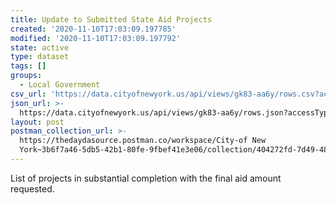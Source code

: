```yaml
---
title: Update to Submitted State Aid Projects
created: '2020-11-10T17:03:09.197785'
modified: '2020-11-10T17:03:09.197792'
state: active
type: dataset
tags: []
groups:
  - Local Government
csv_url: 'https://data.cityofnewyork.us/api/views/gk83-aa6y/rows.csv?accessType=DOWNLOAD'
json_url: >-
  https://data.cityofnewyork.us/api/views/gk83-aa6y/rows.json?accessType=DOWNLOAD
layout: post
postman_collection_url: >-
  https://thedaydasource.postman.co/workspace/City-of New
  York~3b6f7a46-5db5-42b1-80fe-9fbef41e3e06/collection/404272fd-7d49-4846-acac-2470b48fd077
---
```

List of projects in substantial completion with the final aid amount requested.
